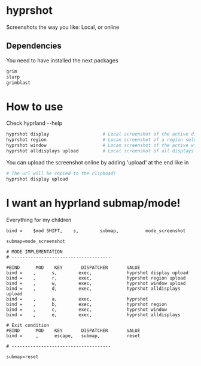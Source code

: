 # hyprshot
Screenshots the way you like: Local, or online

## Dependencies
You need to have installed the next packages

``` sh
grim
slurp
grimblast
```

# How to use
Check hyprland --help
``` sh
hyprshot display                    # Local screenshot of the active display.
hyprshot region                     # Locan screenshot of a region selected by the user.
hyprshot window                     # Locan screenshot of the active window
hyprshot alldisplays upload         # Local screenshot of all displays currently enabled.
```
You can upload the screenshot online by adding 'upload' at the end like in

``` sh
# The url will be copied to the clipboad!
hyprshot display upload
```

# I want an hyprland submap/mode!

Everything for my children
```
bind =    $mod SHIFT,    s,        submap,          mode_screenshot

submap=mode_screenshot

# MODE IMPLEMENTATION
# -------------------------------------

#BIND      MOD    KEY       DISPATCHER       VALUE
bind =    ,      s,        exec,             hyprshot display upload
bind =    ,      r,        exec,             hyprshot region upload
bind =    ,      w,        exec,             hyprshot window upload
bind =    ,      d,        exec,             hyprshot alldisplays upload
bind =    ,      a,        exec,             hyprshot
bind =    ,      b,        exec,             hyprshot region
bind =    ,      c,        exec,             hyprshot window 
bind =    ,      e,        exec,             hyprshot alldisplays

# Exit condition
#BIND      MOD    KEY       DISPATCHER       VALUE
bind =     ,      escape,   submap,          reset 

# -------------------------------------

submap=reset
```
